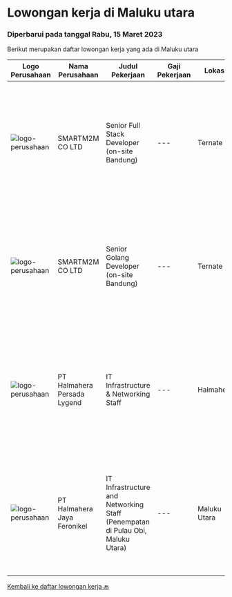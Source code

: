 
  # Lowongan kerja di Maluku utara

  ### Diperbarui pada tanggal Rabu, 15 Maret 2023

  Berikut merupakan daftar lowongan kerja yang ada di Maluku utara

  |Logo Perusahaan | Nama Perusahaan | Judul Pekerjaan | Gaji Pekerjaan | Lokasi | Deskripsi | Tanggal diunggah | Pranala |
  | -------------- | --------------- | --------------- | --------- | --------- | -------------- | ------- | ----------- |
  |![logo-perusahaan](https://i.ibb.co/sqvTCh9/112815900-stock-vector-no-image-available-icon-flat-vector.webp)|SMARTM2M CO LTD|Senior Full Stack Developer (on-site Bandung)|---|Ternate|Requirements: Bachelor or Master degree in Computer Science, Informatics, or related fields. 7+ years of software development experience Excellent...|Selasa, 14 Maret 2023|https://www.jobstreet.co.id/id/job/senior-full-stack-developer-on-site-bandung-1034797383?token=0~a9451d31-ac1f-4ce1-bed3-42fe9cc6dc6b&sectionRank=1&jobId=jobstreet-id-job-1034797383|
|![logo-perusahaan](https://i.ibb.co/sqvTCh9/112815900-stock-vector-no-image-available-icon-flat-vector.webp)|SMARTM2M CO LTD|Senior Golang Developer (on-site Bandung)|---|Ternate|Requirements: Bachelor or Master degree in Computer Science, Informatics, or related fields. Excellent coding skill in Golang (proven with technical...|Selasa, 14 Maret 2023|https://www.jobstreet.co.id/id/job/senior-golang-developer-on-site-bandung-1034797277?token=0~a9451d31-ac1f-4ce1-bed3-42fe9cc6dc6b&sectionRank=2&jobId=jobstreet-id-job-1034797277|
|![logo-perusahaan](https://i.ibb.co/sqvTCh9/112815900-stock-vector-no-image-available-icon-flat-vector.webp)|PT Halmahera Persada Lygend|IT Infrastructure & Networking Staff|---|Halmahera|Job Description : Provide technical support to the development of the infrastructure systems and services Define, order, and monitor installation and...|Selasa, 28 Februari 2023|https://www.jobstreet.co.id/id/job/it-infrastructure-networking-staff-4242233?token=0~a9451d31-ac1f-4ce1-bed3-42fe9cc6dc6b&sectionRank=3&jobId=jobstreet-id-job-4242233|
|![logo-perusahaan](https://image-service-cdn.seek.com.au/5582002035ae62ec1974f28a6c0ebc18f930b553/ee4dce1061f3f616224767ad58cb2fc751b8d2dc)|PT Halmahera Jaya Feronikel|IT Infrastructure and Networking Staff (Penempatan di Pulau Obi, Maluku Utara)|---|Maluku Utara|Job Description : Provide technical support to the development of the infrastructure systems and services Define, order, and monitor installation and...|Selasa, 14 Februari 2023|https://www.jobstreet.co.id/id/job/it-infrastructure-and-networking-staff-penempatan-di-pulau-obi-maluku-utara-4225092?token=0~a9451d31-ac1f-4ce1-bed3-42fe9cc6dc6b&sectionRank=4&jobId=jobstreet-id-job-4225092|


  [Kembali ke daftar lowongan kerja 🔙](../README.md#daftar-lowongan-kerja)
  